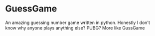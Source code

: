 # GuessGame
An amazing guessing number game written in python. Honestly I don't know why anyone plays anything else? PUBG? More like GussGame
